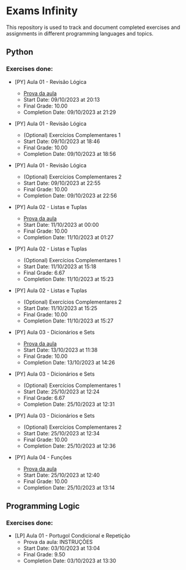 # Exams Infinity

This repository is used to track and document completed exercises and assignments in different programming languages and topics.

## Python

### Exercises done:

- [PY] Aula 01 - Revisão Lógica
  - [Prova da aula](Python/PY-A01.py)
  - Start Date: 09/10/2023 at 20:13
  - Final Grade: 10.00
  - Completion Date: 09/10/2023 at 21:29

- [PY] Aula 01 - Revisão Lógica
  - (Optional) Exercícios Complementares 1
  - Start Date: 09/10/2023 at 18:46
  - Final Grade: 10.00
  - Completion Date: 09/10/2023 at 18:56

- [PY] Aula 01 - Revisão Lógica
  - (Optional) Exercícios Complementares 2
  - Start Date: 09/10/2023 at 22:55
  - Final Grade: 10.00
  - Completion Date: 09/10/2023 at 22:56
  
- [PY] Aula 02 - Listas e Tuplas
  - [Prova da aula](Python/PY-A02.py)
  - Start Date: 11/10/2023 at 00:00
  - Final Grade: 10.00
  - Completion Date: 11/10/2023 at 01:27
  
- [PY] Aula 02 - Listas e Tuplas
  - (Optional) Exercícios Complementares 1
  - Start Date: 11/10/2023 at 15:18
  - Final Grade: 6.67
  - Completion Date: 11/10/2023 at 15:23

- [PY] Aula 02 - Listas e Tuplas
  - (Optional) Exercícios Complementares 2
  - Start Date: 11/10/2023 at 15:25
  - Final Grade: 10.00
  - Completion Date: 11/10/2023 at 15:27

- [PY] Aula 03 - Dicionários e Sets
  - [Prova da aula](Python/PY-A03.py)
  - Start Date: 13/10/2023 at 11:38
  - Final Grade: 10.00
  - Completion Date: 13/10/2023 at 14:26

- [PY] Aula 03 - Dicionários e Sets
  - (Optional) Exercícios Complementares 1
  - Start Date: 25/10/2023 at 12:24
  - Final Grade: 6.67
  - Completion Date: 25/10/2023 at 12:31

- [PY] Aula 03 - Dicionários e Sets
  - (Optional) Exercícios Complementares 2
  - Start Date: 25/10/2023 at 12:34
  - Final Grade: 10.00
  - Completion Date: 25/10/2023 at 12:36

- [PY] Aula 04 - Funções
  - [Prova da aula](Python/PY-A04.py)
  - Start Date: 25/10/2023 at 12:40
  - Final Grade: 10.00
  - Completion Date: 25/10/2023 at 13:14

## Programming Logic

### Exercises done:

- [LP] Aula 01 - Portugol Condicional e Repetição
  - Prova da aula: INSTRUÇÕES
  - Start Date: 03/10/2023 at 13:04
  - Final Grade: 9.50
  - Completion Date: 03/10/2023 at 13:30
